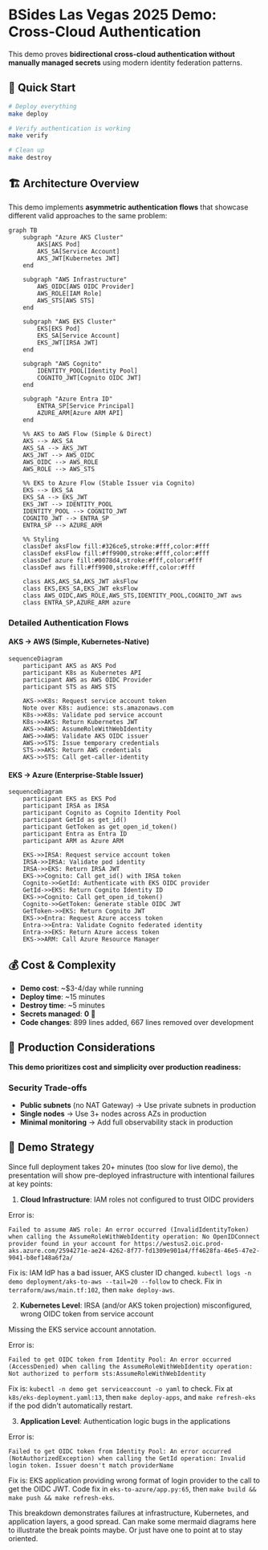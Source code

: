 # BSides Las Vegas 2025 Demo: Cross-Cloud Authentication

This demo proves **bidirectional cross-cloud authentication without manually managed secrets** using modern identity federation patterns.

## 🚀 Quick Start

```bash
# Deploy everything
make deploy

# Verify authentication is working
make verify

# Clean up
make destroy
```

## 🏗️ Architecture Overview

This demo implements **asymmetric authentication flows** that showcase different valid approaches to the same problem:

```mermaid
graph TB
    subgraph "Azure AKS Cluster"
        AKS[AKS Pod]
        AKS_SA[Service Account]
        AKS_JWT[Kubernetes JWT]
    end
    
    subgraph "AWS Infrastructure"
        AWS_OIDC[AWS OIDC Provider]
        AWS_ROLE[IAM Role]
        AWS_STS[AWS STS]
    end
    
    subgraph "AWS EKS Cluster"
        EKS[EKS Pod]
        EKS_SA[Service Account]
        EKS_JWT[IRSA JWT]
    end
    
    subgraph "AWS Cognito"
        IDENTITY_POOL[Identity Pool]
        COGNITO_JWT[Cognito OIDC JWT]
    end
    
    subgraph "Azure Entra ID"
        ENTRA_SP[Service Principal]
        AZURE_ARM[Azure ARM API]
    end

    %% AKS to AWS Flow (Simple & Direct)
    AKS --> AKS_SA
    AKS_SA --> AKS_JWT
    AKS_JWT --> AWS_OIDC
    AWS_OIDC --> AWS_ROLE
    AWS_ROLE --> AWS_STS
    
    %% EKS to Azure Flow (Stable Issuer via Cognito)
    EKS --> EKS_SA
    EKS_SA --> EKS_JWT
    EKS_JWT --> IDENTITY_POOL
    IDENTITY_POOL --> COGNITO_JWT
    COGNITO_JWT --> ENTRA_SP
    ENTRA_SP --> AZURE_ARM

    %% Styling
    classDef aksFlow fill:#326ce5,stroke:#fff,color:#fff
    classDef eksFlow fill:#ff9900,stroke:#fff,color:#fff
    classDef azure fill:#0078d4,stroke:#fff,color:#fff
    classDef aws fill:#ff9900,stroke:#fff,color:#fff
    
    class AKS,AKS_SA,AKS_JWT aksFlow
    class EKS,EKS_SA,EKS_JWT eksFlow
    class AWS_OIDC,AWS_ROLE,AWS_STS,IDENTITY_POOL,COGNITO_JWT aws
    class ENTRA_SP,AZURE_ARM azure
```

### Detailed Authentication Flows

#### AKS → AWS (Simple, Kubernetes-Native)
```mermaid
sequenceDiagram
    participant AKS as AKS Pod
    participant K8s as Kubernetes API
    participant AWS as AWS OIDC Provider
    participant STS as AWS STS
    
    AKS->>K8s: Request service account token
    Note over K8s: audience: sts.amazonaws.com
    K8s->>K8s: Validate pod service account
    K8s->>AKS: Return Kubernetes JWT
    AKS->>AWS: AssumeRoleWithWebIdentity
    AWS->>AWS: Validate AKS OIDC issuer
    AWS->>STS: Issue temporary credentials
    STS->>AKS: Return AWS credentials
    AKS->>STS: Call get-caller-identity
```

#### EKS → Azure (Enterprise-Stable Issuer)
```mermaid
sequenceDiagram
    participant EKS as EKS Pod
    participant IRSA as IRSA
    participant Cognito as Cognito Identity Pool
    participant GetId as get_id()
    participant GetToken as get_open_id_token()
    participant Entra as Entra ID
    participant ARM as Azure ARM
    
    EKS->>IRSA: Request service account token
    IRSA->>IRSA: Validate pod identity
    IRSA->>EKS: Return IRSA JWT
    EKS->>Cognito: Call get_id() with IRSA token
    Cognito->>GetId: Authenticate with EKS OIDC provider
    GetId->>EKS: Return Cognito Identity ID
    EKS->>Cognito: Call get_open_id_token()
    Cognito->>GetToken: Generate stable OIDC JWT
    GetToken->>EKS: Return Cognito JWT
    EKS->>Entra: Request Azure access token
    Entra->>Entra: Validate Cognito federated identity
    Entra->>EKS: Return Azure access token
    EKS->>ARM: Call Azure Resource Manager
```

## 💰 Cost & Complexity

- **Demo cost**: ~$3-4/day while running 
- **Deploy time**: ~15 minutes
- **Destroy time**: ~5 minutes  
- **Secrets managed**: **0** 🎉
- **Code changes**: 899 lines added, 667 lines removed over development

## 🚨 Production Considerations

**This demo prioritizes cost and simplicity over production readiness:**

### Security Trade-offs
- **Public subnets** (no NAT Gateway) → Use private subnets in production
- **Single nodes** → Use 3+ nodes across AZs in production  
- **Minimal monitoring** → Add full observability stack in production

## 🎯 Demo Strategy

Since full deployment takes 20+ minutes (too slow for live demo), the presentation will show pre-deployed infrastructure with intentional failures at key points:

1. **Cloud Infrastructure**: IAM roles not configured to trust OIDC providers  

Error is:
```
Failed to assume AWS role: An error occurred (InvalidIdentityToken) when calling the AssumeRoleWithWebIdentity operation: No OpenIDConnect provider found in your account for https://westus2.oic.prod-aks.azure.com/2594271e-ae24-4262-8f77-fd1309e901a4/ff4628fa-46e5-47e2-9041-b8ef148a6f2a/
```

Fix is:
IAM IdP has a bad issuer, AKS cluster ID changed.
`kubectl logs -n demo deployment/aks-to-aws --tail=20 --follow` to check.
Fix in `terraform/aws/main.tf:102`, then `make deploy-aws`.

2. **Kubernetes Level**: IRSA (and/or AKS token projection) misconfigured, wrong OIDC token from service account

Missing the EKS service account annotation.

Error is:

```
Failed to get OIDC token from Identity Pool: An error occurred (AccessDenied) when calling the AssumeRoleWithWebIdentity operation: Not authorized to perform sts:AssumeRoleWithWebIdentity
```

Fix is:
`kubectl -n demo get serviceaccount -o yaml` to check. 
Fix at `k8s/eks-deployment.yaml:13`, then `make deploy-apps`, and `make refresh-eks` if the pod didn't automatically restart.

3. **Application Level**: Authentication logic bugs in the applications

Error is:
```
Failed to get OIDC token from Identity Pool: An error occurred (NotAuthorizedException) when calling the GetId operation: Invalid login token. Issuer doesn't match providerName
```

Fix is:
EKS application providing wrong format of login provider to the call to get the OIDC JWT.
Code fix in `eks-to-azure/app.py:65`, then `make build && make push && make refresh-eks`.

This breakdown demonstrates failures at infrastructure, Kubernetes, and application layers, a good spread. Can make some mermaid diagrams here to illustrate the break points maybe. Or just have one to point at to stay oriented.
